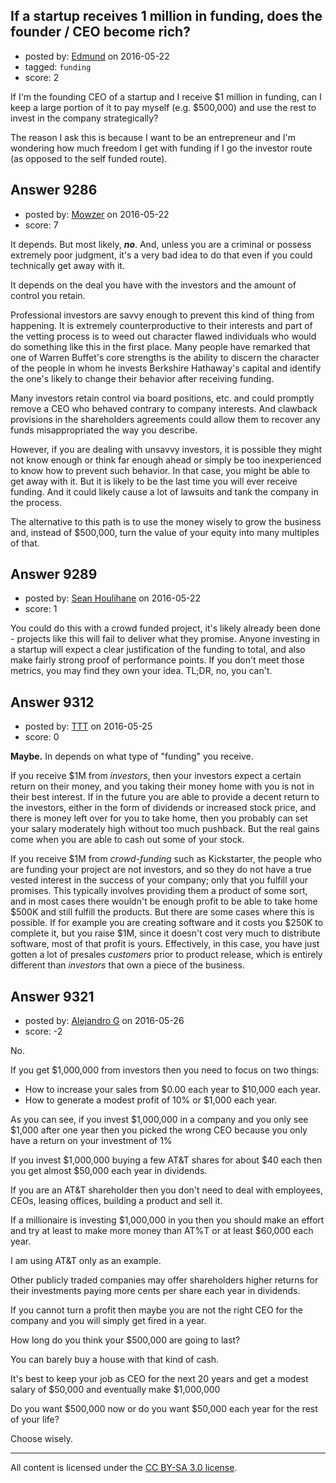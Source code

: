 ## If a startup receives 1 million in funding, does the founder / CEO become rich?

- posted by: [Edmund](https://stackexchange.com/users/1693376/edmund) on 2016-05-22
- tagged: `funding`
- score: 2

If I'm the founding CEO of a startup and I receive $1 million in funding,  can I keep a large portion of it to pay myself (e.g. $500,000) and use the rest to invest in the company strategically?

The reason I ask this is because I want to be an entrepreneur and I'm wondering how much freedom I get with funding if I go the investor route (as opposed to the self funded route).


## Answer 9286

- posted by: [Mowzer](https://stackexchange.com/users/1803081/mowzer) on 2016-05-22
- score: 7

It depends. But most likely, ***no***. And, unless you are a criminal or possess extremely poor judgment, it's a very bad idea to do that even if you could technically get away with it.

It depends on the deal you have with the investors and the amount of control you retain.

Professional investors are savvy enough to prevent this kind of thing from happening. It is extremely counterproductive to their interests and part of the vetting process is to weed out character flawed individuals who would do something like this in the first place. Many people have remarked that one of Warren Buffet's core strengths is the ability to discern the character of the people in whom he invests Berkshire Hathaway's capital and identify the one's likely to change their behavior after receiving funding.

Many investors retain control via board positions, etc. and could promptly remove a CEO who behaved contrary to company interests. And clawback provisions in the shareholders agreements could allow them to recover any funds misappropriated the way you describe.

However, if you are dealing with unsavvy investors, it is possible they might not know enough or think far enough ahead or simply be too inexperienced to know how to prevent such behavior. In that case, you might be able to get away with it. But it is likely to be the last time you will ever receive funding. And it could likely cause a lot of lawsuits and tank the company in the process.

The alternative to this path is to use the money wisely to grow the business and, instead of $500,000, turn the value of your equity into many multiples of that.


## Answer 9289

- posted by: [Sean Houlihane](https://stackexchange.com/users/977188/sean-houlihane) on 2016-05-22
- score: 1

You could do this with a crowd funded project, it's likely already been done - projects like this will fail to deliver what they promise. Anyone investing in a startup will expect a clear justification of the funding to total, and also make fairly strong proof of performance points. If you don't meet those metrics, you may find they own your idea. TL;DR, no, you can't.


## Answer 9312

- posted by: [TTT](https://stackexchange.com/users/62041/ttt) on 2016-05-25
- score: 0

**Maybe.** In depends on what type of "funding" you receive.

If you receive $1M from *investors*, then your investors expect a certain return on their money, and you taking their money home with you is not in their best interest. If in the future you are able to provide a decent return to the investors, either in the form of dividends or increased stock price, and there is money left over for you to take home, then you probably can set your salary moderately high without too much pushback. But the real gains come when you are able to cash out some of your stock.

If you receive $1M from *crowd-funding* such as Kickstarter, the people who are funding your project are not investors, and so they do not have a true vested interest in the success of your company; only that you fulfill your promises. This typically involves providing them a product of some sort, and in most cases there wouldn't be enough profit to be able to take home $500K and still fulfill the products. But there are some cases where this is possible. If for example you are creating software and it costs you $250K to complete it, but you raise $1M, since it doesn't cost very much to distribute software, most of that profit is yours. Effectively, in this case, you have just gotten a lot of presales *customers* prior to product release, which is entirely different than *investors* that own a piece of the business.


## Answer 9321

- posted by: [Alejandro G](https://stackexchange.com/users/8265496/alejandro-g) on 2016-05-26
- score: -2

No.

If you get $1,000,000 from investors then you need to focus on two things:

 - How to increase your sales from $0.00 each year to $10,000 each year.
 - How to generate a modest profit of 10% or $1,000 each year.

As you can see, if you invest $1,000,000 in a company and you only see $1,000 after one year then you picked the wrong CEO because you only have a return on your investment of 1%

If you invest $1,000,000 buying a few AT&T shares for about $40 each then you get almost $50,000 each year in dividends.

If you are an AT&T shareholder then you don't need to deal with employees, CEOs, leasing offices, building a product and sell it.

If a millionaire is investing $1,000,000 in you then you should make an effort and try at least to make more money than AT%T or at least $60,000 each year.

I am using AT&T only as an example.

Other publicly traded companies may offer shareholders higher returns for their investments paying more cents per share each year in dividends.

If you cannot turn a profit then maybe you are not the right CEO for the company and you will simply get fired in a year.

How long do you think your $500,000 are going to last?

You can barely buy a house with that kind of cash.

It's best to keep your job as CEO for the next 20 years and get a modest salary of $50,000 and eventually make $1,000,000

Do you want $500,000 now or do you want $50,000 each year for the rest of your life?

Choose wisely.




---

All content is licensed under the [CC BY-SA 3.0 license](https://creativecommons.org/licenses/by-sa/3.0/).
